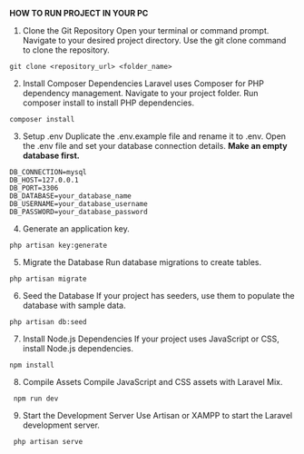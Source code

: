 **HOW TO RUN PROJECT IN YOUR PC**

1. Clone the Git Repository
Open your terminal or command prompt.
Navigate to your desired project directory.
Use the git clone command to clone the repository.
```
git clone <repository_url> <folder_name>
```
2. Install Composer Dependencies
Laravel uses Composer for PHP dependency management.
Navigate to your project folder.
Run composer install to install PHP dependencies.
```
composer install
```
3. Setup .env
Duplicate the .env.example file and rename it to .env.
Open the .env file and set your database connection details.
**Make an empty database first.**
```
DB_CONNECTION=mysql
DB_HOST=127.0.0.1
DB_PORT=3306
DB_DATABASE=your_database_name
DB_USERNAME=your_database_username
DB_PASSWORD=your_database_password
```
4. Generate an application key.
```
php artisan key:generate
```
5. Migrate the Database
Run database migrations to create tables.
```
php artisan migrate
```
6. Seed the Database 
If your project has seeders, use them to populate the database with sample data.
```
php artisan db:seed
```
7. Install Node.js Dependencies 
If your project uses JavaScript or CSS, install Node.js dependencies.
```
npm install
```

8. Compile Assets 
Compile JavaScript and CSS assets with Laravel Mix.
```
 npm run dev
```

9. Start the Development Server
Use Artisan or XAMPP to start the Laravel development server.
```
 php artisan serve
```
